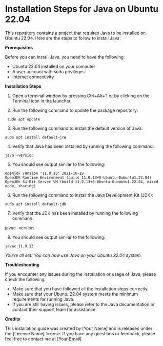 # Installation Steps for Java on Ubuntu 22.04

This repository contains a project that requires Java to be installed on Ubuntu 22.04. Here are the steps to follow to install Java:

**Prerequisites**

Before you can install Java, you need to have the following:

   * Ubuntu 22.04 installed on your computer
   * A user account with sudo privileges
   * Internet connectivity

**Installation Steps**

   1. Open a terminal window by pressing Ctrl+Alt+T or by clicking on the Terminal icon in the launcher.

   2. Run the following command to update the package repository:

     sudo apt update

  3. Run the following command to install the default version of Java:

    sudo apt install default-jre

  4. Verify that Java has been installed by running the following command:

    java -version

  5. You should see output similar to the following:

    openjdk version "11.0.13" 2021-10-19
    OpenJDK Runtime Environment (build 11.0.13+8-Ubuntu-0ubuntu1.22.04)
    OpenJDK 64-Bit Server VM (build 11.0.13+8-Ubuntu-0ubuntu1.22.04, mixed mode, sharing)

  6. Run the following command to install the Java Development Kit (JDK):

    sudo apt install default-jdk

 7. Verify that the JDK has been installed by running the following command:

   javac -version

  8. You should see output similar to the following:

    javac 11.0.13

   
   *You're all set! You can now use Java on your Ubuntu 22.04 system.*

**Troubleshooting**

If you encounter any issues during the installation or usage of Java, please check the following:

   * Make sure that you have followed all the installation steps correctly.
   * Make sure that your Ubuntu 22.04 system meets the minimum requirements for running Java.
   * If you are still having issues, please refer to the Java documentation or contact their support team for assistance.

**Credits**

This installation guide was created by [Your Name] and is released under the [License Name] license. If you have any questions or feedback,
please feel free to contact me at [Your Email].
